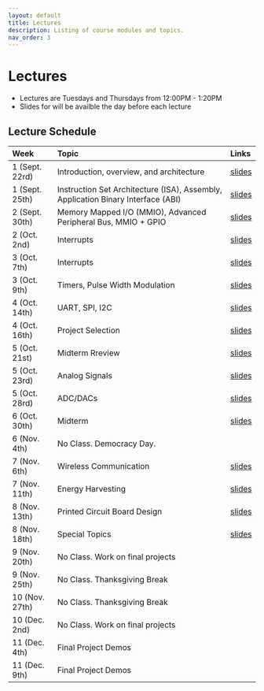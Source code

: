 ```yaml
---
layout: default
title: Lectures
description: Listing of course modules and topics.
nav_order: 3
---
```


# Lectures

* Lectures are Tuesdays and Thursdays from 12:00PM - 1:20PM
* Slides for will be availble the day before each lecture


## Lecture Schedule

| Week        | Topic     | Links | 
|:-------------|:------------------|:------|
|1 (Sept. 22rd)| Introduction, overview, and architecture | [slides](https://drive.google.com/file/d/19lYF-ZQpmhn5F8tuksfs7WOAjz8k8DVc/view?usp=sharing) | 
|1 (Sept. 25th)| Instruction Set Architecture (ISA), Assembly, Application Binary Interface (ABI) | [slides]() | 
|2 (Sept. 30th) | Memory Mapped I/O (MMIO), Advanced Peripheral Bus, MMIO + GPIO | [slides]() |
| 2 (Oct. 2nd) | Interrupts | [slides]() | 
| 3 (Oct. 7th) | Interrupts | [slides]() | 
| 3 (Oct. 9th) | Timers, Pulse Width Modulation | [slides]() | 
| 4 (Oct. 14th) | UART, SPI, I2C | [slides]() |
| 4 (Oct. 16th) | Project Selection | [slides]() | 
| 5 (Oct. 21st) | Midterm Rreview | [slides]() | 
| 5 (Oct. 23rd) | Analog Signals | [slides]() | 
| 5 (Oct. 28rd) | ADC/DACs | [slides]() | 
| 6 (Oct. 30th) |Midterm | [slides]() | 
| 6 (Nov. 4th) | No Class. Democracy Day.  |  | 
| 7 (Nov. 6th) | Wireless Communication | [slides]() | 
| 7 (Nov. 11th) | Energy Harvesting | [slides]() | 
| 8 (Nov. 13th) | Printed Circuit Board Design | [slides]() | 
| 8 (Nov. 18th) | Special Topics | [slides]() | 
| 9 (Nov. 20th) | No Class. Work on final projects | | 
| 9 (Nov. 25th) | No Class. Thanksgiving Break | |
| 10 (Nov. 27th) | No Class. Thanksgiving Break | |
| 10 (Dec. 2nd) | No Class. Work on final projects |  |
| 11 (Dec. 4th) |Final Project Demos |  | 
| 11 (Dec. 9th) | Final Project Demos | | 
